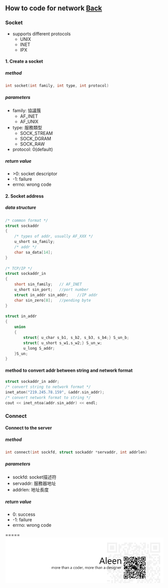 ## How to code for network [Back](./../Network.md)

### Socket
- supports different protocols
	- UNIX
	- INET
	- IPX

#### 1. Create a socket
##### method
```c
int socket(int family, int type, int protocol)
```
##### parameters
- family: 協議簇
	- AF_INET
	- AF_UNIX
- type: 服務類型
	- SOCK_STREAM
	- SOCK_DGRAM
	- SOCK_RAW
- protocol: 0(default)

##### return value
- \>0: socket descriptor
- -1: failure
- errno: wrong code 

#### 2. Socket address
##### data structure
```c
/* common format */
struct sockaddr
{
	/* types of addr, usually AF_XXX */
	u_short sa_family;
	/* addr */
	char sa_data[14];
}

/* TCP/IP */
struct sockaddr_in
{
	short sin_family;	// AF_INET 
	u_short sin_port;	//port number
	struct in_addr sin_addr;	//IP addr
	char sin_zero[8];	//pending byte
}

struct in_addr
{
	union
	{
		struct{ u_char s_b1, s_b2, s_b3, s_b4;} S_un_b;
		struct{ u_short s_w1,s_w2;} S_un_w;
		u_long S_addr;
	}S_un;
}
```
#### method to convert addr between string and network format
```c
struct sockaddr_in addr;
/* convert string to network format */
inet_aton("219.245.78.159", &addr.sin_addr);
/* convert network format to string */
cout << inet_ntoa(addr.sin_addr) << endl;
```

### Connect
#### Connect to the server
##### method

```c
int connect(int sockfd, struct sockaddr *servaddr, int addrlen)
```

##### parameters
- sockfd: socket描述符
- servaddr: 服務器地址
- addrlen: 地址長度

##### return value
- 0: success
- -1: failure
- errno: wrong code

=====
<a href="http://aleen42.github.io/" target="_blank" ><img src="./../../pic/tail.gif"></a>
